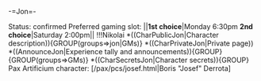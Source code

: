 -=Jon=-

Status: confirmed
Preferred gaming slot:
||__1st choice__|Monday 6:30pm
__2nd choice__|Saturday 2:00pm||
!!!Nikolai
*((CharPublicJon|Character description)){GROUP(groups=&gt;jon|GMs)}
*((CharPrivateJon|Private page))
*((AnnounceJon|Experience tally and announcements)){GROUP}{GROUP(groups=&gt;GMs)}
*((CharSecretsJon|Character secrets)){GROUP}
Pax Artificium character: [/pax/pcs/josef.html|Boris &quot;Josef&quot; Derrota]

